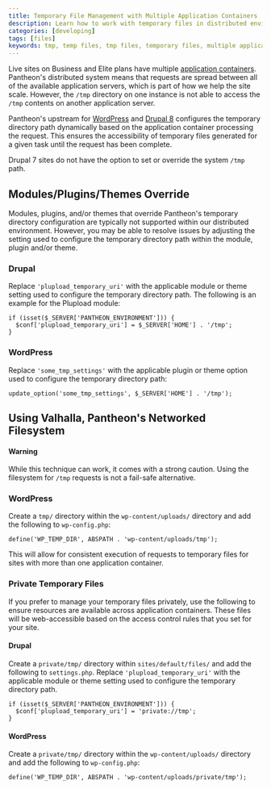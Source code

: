 ```yaml
---
title: Temporary File Management with Multiple Application Containers
description: Learn how to work with temporary files in distributed environments.
categories: [developing]
tags: [files]
keywords: tmp, temp files, tmp files, temporary files, multiple application containers, distributed environments
---
```

Live sites on Business and Elite plans have multiple [application containers](/docs/application-containers).  Pantheon's distributed system means that requests are spread between all of the available application servers, which is part of how we help the site scale. However, the `/tmp` directory on one instance is not able to access the `/tmp` contents on another application server.

Pantheon's upstream for [WordPress](https://github.com/pantheon-systems/WordPress/blob/master/wp-config.php#L75-L78) and [Drupal 8](https://github.com/pantheon-systems/drops-8/blob/master/sites/default/settings.pantheon.php#L128-L136) configures the temporary directory path dynamically based on the application container processing the request. This ensures the accessibility of temporary files generated for a given task until the request has been complete.

Drupal 7 sites do not have the option to set or override the system `/tmp` path.

## Modules/Plugins/Themes Override

Modules, plugins, and/or themes that override Pantheon's temporary directory configuration are typically not supported within our distributed environment. However, you may be able to resolve issues by adjusting the setting used to configure the temporary directory path within the module, plugin and/or theme.

### Drupal
Replace `'plupload_temporary_uri'` with the applicable module or theme setting used to configure the temporary directory path. The following is an example for the Plupload module:

```
if (isset($_SERVER['PANTHEON_ENVIRONMENT'])) {
  $conf['plupload_temporary_uri'] = $_SERVER['HOME'] . '/tmp';
}
```

### WordPress
Replace `'some_tmp_settings'` with the applicable plugin or theme option used to configure the temporary directory path:

```
update_option('some_tmp_settings', $_SERVER['HOME'] . '/tmp');
```
## Using Valhalla, Pantheon's Networked Filesystem
<div class="alert alert-danger" role="alert"><h4>Warning</h4>
While this technique can work, it comes with a strong caution. Using the filesystem for <code>/tmp</code> requests is not a fail-safe alternative.</div>

### WordPress
Create a `tmp/` directory within the `wp-content/uploads/` directory and add the following to `wp-config.php`:  

```
define('WP_TEMP_DIR', ABSPATH . 'wp-content/uploads/tmp');
```

This will allow for consistent execution of requests to temporary files for sites with more than one application container.

### Private Temporary Files
If you prefer to manage your temporary files privately, use the following to ensure resources are available across application containers. These files will be web-accessible based on the access control rules that you set for your site.

#### Drupal
Create a `private/tmp/` directory within `sites/default/files/` and add the following to `settings.php`.  Replace `'plupload_temporary_uri'` with the applicable module or theme setting used to configure the temporary directory path.

```
if (isset($_SERVER['PANTHEON_ENVIRONMENT'])) {
  $conf['plupload_temporary_uri'] = 'private://tmp';
}
```

#### WordPress
Create a `private/tmp/` directory within the `wp-content/uploads/` directory and add the following to `wp-config.php`:

```
define('WP_TEMP_DIR', ABSPATH . 'wp-content/uploads/private/tmp');
```
